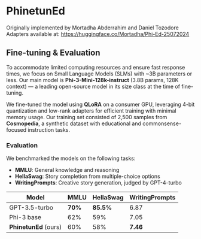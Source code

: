 # PhinetunEd
Originally implemented by Mortadha Abderrahim and Daniel Tozodore   
Adapters available at: https://huggingface.co/Mortadha/Phi-Ed-25072024

## Fine-tuning & Evaluation

To accommodate limited computing resources and ensure fast response times, we focus on Small Language Models (SLMs) with ~3B parameters or less. Our main model is **Phi-3-Mini-128k-instruct** (3.8B params, 128K context) — a leading open-source model in its size class at the time of fine-tuning.

We fine-tuned the model using **QLoRA** on a consumer GPU, leveraging 4-bit quantization and low-rank adapters for efficient training with minimal memory usage. Our training set consisted of 2,500 samples from **Cosmopedia**, a synthetic dataset with educational and commonsense-focused instruction tasks.

### Evaluation

We benchmarked the models on the following tasks:

- **MMLU**: General knowledge and reasoning
- **HellaSwag**: Story completion from multiple-choice options
- **WritingPrompts**: Creative story generation, judged by GPT-4-turbo

| Model            | MMLU  | HellaSwag | WritingPrompts |
|------------------|-------|-----------|----------------|
| GPT-3.5-turbo    | **70%** | **85.5%**   | 6.87           |
| Phi-3 base       | 62%   | 59%      | 7.05           |
| **PhinetunEd** (ours) | 60%   | 58%      | **7.46**         |

